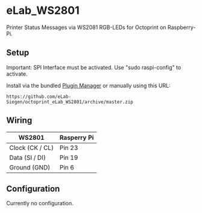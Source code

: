 # eLab_WS2801

Printer Status Messages via WS2081 RGB-LEDs for Octoprint on Raspberry-Pi.

## Setup

Important: SPI Interface must be activated. Use "sudo raspi-config" to activate.

Install via the bundled [Plugin Manager](https://github.com/foosel/OctoPrint/wiki/Plugin:-Plugin-Manager)
or manually using this URL:

    https://github.com/eLab-Siegen/octoprint_eLab_WS2801/archive/master.zip

## Wiring
| WS2801          | Rasperry Pi   |
| -------------   |---------------|
| Clock (CK / CL) | Pin 23        |
| Data (SI / DI)  | Pin 19        |
| Ground (GND)    | Pin 6         |
      

## Configuration

Currently no configuration.
